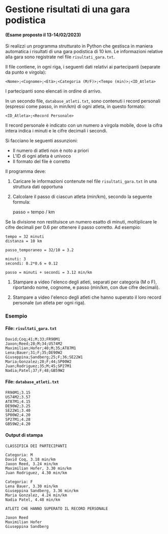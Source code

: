 # Gestione risultati di una gara podistica

#### (Esame proposto il 13-14/02/2023)

Si realizzi un programma strutturato in Python che gestisca in maniera automatica i
risultati di una gara podistica di 10 km. Le informazioni relative alla gara
sono registrate nel file `risultati_gara.txt`.

Il file contiene, in ogni riga, i seguenti dati relativi ai partecipanti 
(separate da punto e virgola):

    <Nome>;<Cognome>;<Età>;<Categoria (M/F)>;<Tempo (min)>;<ID_Atleta>

I partecipanti sono elencati in ordine di arrivo.

In un secondo file, `database_atleti.txt`, sono contenuti i record personali 
(espressi come passo, in min/km) di ogni atleta, in questo formato:

    <ID_Atleta>;<Record Personale>

Il record personale è indicato con un numero a virgola mobile, dove la cifra intera indica i minuti e le cifre decimali i secondi.

Si facciano le seguenti assunzioni:
* Il numero di atleti non è noto a priori 
* L'ID di ogni atleta è univoco 
* Il formato del file è corretto

Il programma deve:

1) Caricare le informazioni contenute nel file `risultati_gara.txt` in una struttura dati opportuna

2) Calcolare il passo di ciascun atleta (min/km), secondo la seguente formula:

    passo = tempo / km

Se la divisione non restituisce un numero esatto di minuti, moltiplicare le cifre decimali per 0.6 per ottenere il passo corretto. Ad esempio:

    tempo = 32 minuti
    distanza = 10 km

    passo_temporaneo = 32/10 = 3.2

    minuti: 3
    secondi: 0.2*0.6 = 0.12

    passo = minuti + secondi = 3.12 min/km

1. Stampare a video l'elenco degli atleti, separati per categoria (M o F), 
riportando nome, cognome, e passo (min/km, con due cifre decimali).

2. Stampare a video l'elenco degli atleti che hanno superato il loro record
personale (un atleta per ogni riga).

### Esempio

#### File: `risultati_gara.txt`

    David;Coq;41;M;33;FR90M1
    Jaxon;Reed;28;M;34;US74M2
    Maximilian;Hofer;40;M;35;AT87M1
    Lena;Bauer;31;F;35;DE90W2
    Giuseppina;Sandberg;25;F;36;SE22W1
    Maria;Gonzalez;28;F;44;SP00W2
    Juan;Rodriguez;35;M;45;SP27M1
    Nadia;Patel;37;F;48;GB59W2

#### File: `database_atleti.txt`

    FR90M1;3.15
    US74M2;3.57
    AT87M1;4.15
    DE90W2;3.25
    SE22W1;3.40
    SP00W2;4.20
    SP27M1;4.28
    GB59W2;4.20

#### Output di stampa

    CLASSIFICA DEI PARTECIPANTI
    
    Categoria: M
    David Coq, 3.18 min/km
    Jaxon Reed, 3.24 min/km
    Maximilian Hofer, 3.30 min/km
    Juan Rodriguez, 4.30 min/km
    
    Categoria: F
    Lena Bauer, 3.30 min/km
    Giuseppina Sandberg, 3.36 min/km
    Maria Gonzalez, 4.24 min/km
    Nadia Patel, 4.48 min/km
    
    ATLETI CHE HANNO SUPERATO IL RECORD PERSONALE
    
    Jaxon Reed
    Maximilian Hofer
    Giuseppina Sandberg
